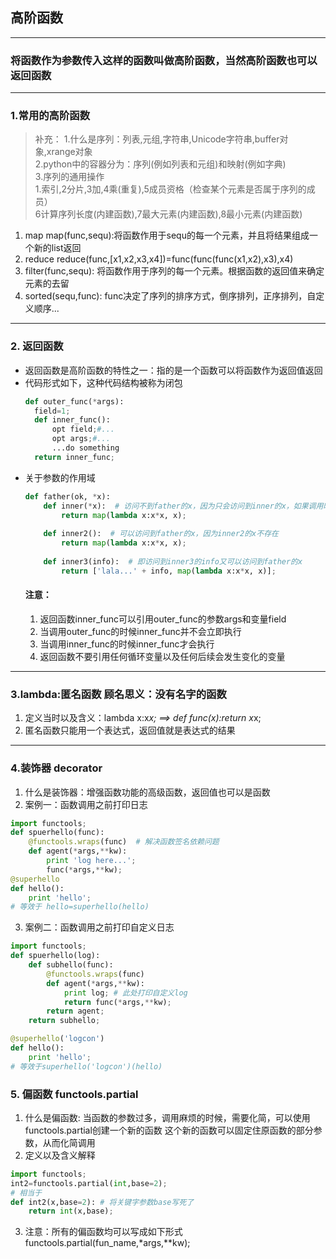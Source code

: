 ## 高阶函数
***
### 将函数作为参数传入这样的函数叫做高阶函数，当然高阶函数也可以返回函数

***
### 1.常用的高阶函数
> 补充：
> 1.什么是序列：列表,元组,字符串,Unicode字符串,buffer对象,xrange对象<br>
> 2.python中的容器分为：序列(例如列表和元组)和映射(例如字典)<br>
> 3.序列的通用操作<br>
>   1.索引,2分片,3加,4乘(重复),5成员资格（检查某个元素是否属于序列的成员）<br>
>   6计算序列长度(内建函数),7最大元素(内建函数),8最小元素(内建函数)<br>
    
1. map
    map(func,sequ):将函数作用于sequ的每一个元素，并且将结果组成一个新的list返回
2. reduce
    reduce(func,[x1,x2,x3,x4])=func(func(func(x1,x2),x3),x4)
3. filter(func,sequ): 将函数作用于序列的每一个元素。根据函数的返回值来确定元素的去留
4. sorted(sequ,func): func决定了序列的排序方式，倒序排列，正序排列，自定义顺序...
***
### 2. 返回函数
* 返回函数是高阶函数的特性之一：指的是一个函数可以将函数作为返回值返回
* 代码形式如下，这种代码结构被称为闭包
    ```python
    def outer_func(*args):
      field=1;
      def inner_func():
          opt field;#...
          opt args;#...
          ...do something
      return inner_func;
    ```
* 关于参数的作用域
  ```python
  def father(ok, *x):
      def inner(*x):  # 访问不到father的x，因为只会访问到inner的x，如果调用时不传递这个x就会报错
          return map(lambda x:x*x, x);
    
      def inner2():  # 可以访问到father的x，因为inner2的x不存在
          return map(lambda x:x*x, x);
   
      def inner3(info):  # 即访问到inner3的info又可以访问到father的x
          return ['lala...' + info, map(lambda x:x*x, x)];
  ```
    #### 注意：
    1. 返回函数inner_func可以引用outer_func的参数args和变量field
    2. 当调用outer_func的时候inner_func并不会立即执行
    3. 当调用inner_func的时候inner_func才会执行
    4. 返回函数不要引用任何循环变量以及任何后续会发生变化的变量
***
### 3.lambda:匿名函数 顾名思义：没有名字的函数
1. 定义当时以及含义：lambda x:x*x; ==> def func(x):return x*x;
2. 匿名函数只能用一个表达式，返回值就是表达式的结果

***
### 4.装饰器 decorator
1. 什么是装饰器：增强函数功能的高级函数，返回值也可以是函数
2. 案例一：函数调用之前打印日志
```python
import functools;
def spuerhello(func):
    @functools.wraps(func)  # 解决函数签名依赖问题
    def agent(*args,**kw):
        print 'log here...';
        func(*args,**kw);
@superhello
def hello():
    print 'hello';
# 等效于 hello=superhello(hello)
```
3. 案例二：函数调用之前打印自定义日志
```python
import functools;
def spuerhello(log):
    def subhello(func):
        @functools.wraps(func)
        def agent(*args,**kw):
            print log; # 此处打印自定义log
            return func(*args,**kw);
        return agent;
    return subhello;

@superhello('logcon')
def hello():
    print 'hello';
# 等效于superhello('logcon')(hello)
```
### 5. 偏函数 functools.partial
1. 什么是偏函数: 当函数的参数过多，调用麻烦的时候，需要化简，可以使用functools.partial创建一个新的函数
    这个新的函数可以固定住原函数的部分参数，从而化简调用
2. 定义以及含义解释
```python
import functools;
int2=functools.partial(int,base=2);
# 相当于
def int2(x,base=2): # 将关键字参数base写死了
    return int(x,base);
```
3. 注意：所有的偏函数均可以写成如下形式
    functools.partial(fun_name,*args,**kw);

